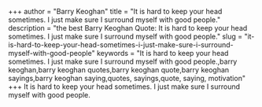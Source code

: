 +++
author = "Barry Keoghan"
title = "It is hard to keep your head sometimes. I just make sure I surround myself with good people."
description = "the best Barry Keoghan Quote: It is hard to keep your head sometimes. I just make sure I surround myself with good people."
slug = "it-is-hard-to-keep-your-head-sometimes-i-just-make-sure-i-surround-myself-with-good-people"
keywords = "It is hard to keep your head sometimes. I just make sure I surround myself with good people.,barry keoghan,barry keoghan quotes,barry keoghan quote,barry keoghan sayings,barry keoghan saying,quotes, sayings,quote, saying, motivation"
+++
It is hard to keep your head sometimes. I just make sure I surround myself with good people.
